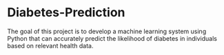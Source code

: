 # Diabetes-Prediction
 The goal of this project is to develop a machine learning system using Python that can accurately predict the likelihood of diabetes in individuals based on relevant health data.
